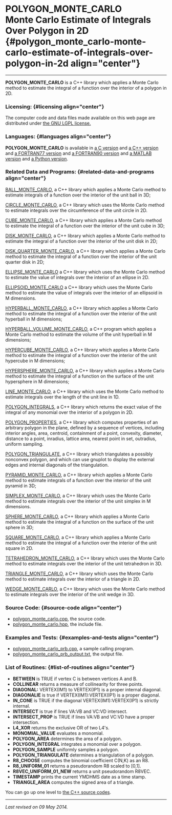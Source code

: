 POLYGON\_MONTE\_CARLO\
Monte Carlo Estimate of Integrals Over Polygon in 2D {#polygon_monte_carlo-monte-carlo-estimate-of-integrals-over-polygon-in-2d align="center"}
====================================================

------------------------------------------------------------------------

**POLYGON\_MONTE\_CARLO** is a C++ library which applies a Monte Carlo
method to estimate the integral of a function over the interior of a
polygon in 2D.

### Licensing: {#licensing align="center"}

The computer code and data files made available on this web page are
distributed under [the GNU LGPL license.](../../txt/gnu_lgpl.txt)

### Languages: {#languages align="center"}

**POLYGON\_MONTE\_CARLO** is available in [a C
version](../../c_src/polygon_monte_carlo/polygon_monte_carlo.md) and
[a C++
version](../../master/polygon_monte_carlo/polygon_monte_carlo.md) and
[a FORTRAN77
version](../../f77_src/polygon_monte_carlo/polygon_monte_carlo.md) and
[a FORTRAN90
version](../../f_src/polygon_monte_carlo/polygon_monte_carlo.md) and
[a MATLAB
version](../../m_src/polygon_monte_carlo/polygon_monte_carlo.md) and
[a Python
version](../../py_src/polygon_monte_carlo/polygon_monte_carlo.md).

### Related Data and Programs: {#related-data-and-programs align="center"}

[BALL\_MONTE\_CARLO](../../master/ball_monte_carlo/ball_monte_carlo.md),
a C++ library which applies a Monte Carlo method to estimate integrals
of a function over the interior of the unit ball in 3D;

[CIRCLE\_MONTE\_CARLO](../../master/circle_monte_carlo/circle_monte_carlo.md),
a C++ library which uses the Monte Carlo method to estimate integrals
over the circumference of the unit circle in 2D.

[CUBE\_MONTE\_CARLO](../../master/cube_monte_carlo/cube_monte_carlo.md),
a C++ library which applies a Monte Carlo method to estimate the
integral of a function over the interior of the unit cube in 3D;

[DISK\_MONTE\_CARLO](../../master/disk_monte_carlo/disk_monte_carlo.md),
a C++ library which applies a Monte Carlo method to estimate the
integral of a function over the interior of the unit disk in 2D;

[DISK\_QUARTER\_MONTE\_CARLO](../../master/disk_quarter_monte_carlo/disk_quarter_monte_carlo.md),
a C++ library which applies a Monte Carlo method to estimate the
integral of a function over the interior of the unit quarter disk in 2D;

[ELLIPSE\_MONTE\_CARLO](../../master/ellipse_monte_carlo/ellipse_monte_carlo.md)
a C++ library which uses the Monte Carlo method to estimate the value of
integrals over the interior of an ellipse in 2D.

[ELLIPSOID\_MONTE\_CARLO](../../master/ellipsoid_monte_carlo/ellipsoid_monte_carlo.md)
a C++ library which uses the Monte Carlo method to estimate the value of
integrals over the interior of an ellipsoid in M dimensions.

[HYPERBALL\_MONTE\_CARLO](../../master/hyperball_monte_carlo/hyperball_monte_carlo.md),
a C++ library which applies a Monte Carlo method to estimate the
integral of a function over the interior of the unit hyperball in M
dimensions;

[HYPERBALL\_VOLUME\_MONTE\_CARLO](../../master/hyperball_volume_monte_carlo/hyperball_volume_monte_carlo.md),
a C++ program which applies a Monte Carlo method to estimate the volume
of the unit hyperball in M dimensions;

[HYPERCUBE\_MONTE\_CARLO](../../master/hypercube_monte_carlo/hypercube_monte_carlo.md),
a C++ library which applies a Monte Carlo method to estimate the
integral of a function over the interior of the unit hypercube in M
dimensions;

[HYPERSPHERE\_MONTE\_CARLO](../../master/hypersphere_monte_carlo/hypersphere_monte_carlo.md),
a C++ library which applies a Monte Carlo method to estimate the
integral of a function on the surface of the unit hypersphere in M
dimensions;

[LINE\_MONTE\_CARLO](../../master/line_monte_carlo/line_monte_carlo.md),
a C++ library which uses the Monte Carlo method to estimate integrals
over the length of the unit line in 1D.

[POLYGON\_INTEGRALS](../../master/polygon_integrals/polygon_integrals.md),
a C++ library which returns the exact value of the integral of any
monomial over the interior of a polygon in 2D.

[POLYGON\_PROPERTIES](../../master/polygon_properties/polygon_properties.md),
a C++ library which computes properties of an arbitrary polygon in the
plane, defined by a sequence of vertices, including interior angles,
area, centroid, containment of a point, convexity, diameter, distance to
a point, inradius, lattice area, nearest point in set, outradius,
uniform sampling.

[POLYGON\_TRIANGULATE](../../master/polygon_triangulate/polygon_triangulate.md),
a C++ library which triangulates a possibly nonconvex polygon, and which
can use gnuplot to display the external edges and internal diagonals of
the triangulation.

[PYRAMID\_MONTE\_CARLO](../../master/pyramid_monte_carlo/pyramid_monte_carlo.md),
a C++ library which applies a Monte Carlo method to estimate integrals
of a function over the interior of the unit pyramid in 3D;

[SIMPLEX\_MONTE\_CARLO](../../master/simplex_monte_carlo/simplex_monte_carlo.md),
a C++ library which uses the Monte Carlo method to estimate integrals
over the interior of the unit simplex in M dimensions.

[SPHERE\_MONTE\_CARLO](../../master/sphere_monte_carlo/sphere_monte_carlo.md),
a C++ library which applies a Monte Carlo method to estimate the
integral of a function on the surface of the unit sphere in 3D;

[SQUARE\_MONTE\_CARLO](../../master/square_monte_carlo/square_monte_carlo.md),
a C++ library which applies a Monte Carlo method to estimate the
integral of a function over the interior of the unit square in 2D.

[TETRAHEDRON\_MONTE\_CARLO](../../master/tetrahedron_monte_carlo/tetrahedron_monte_carlo.md),
a C++ library which uses the Monte Carlo method to estimate integrals
over the interior of the unit tetrahedron in 3D.

[TRIANGLE\_MONTE\_CARLO](../../master/triangle_monte_carlo/triangle_monte_carlo.md),
a C++ library which uses the Monte Carlo method to estimate integrals
over the interior of a triangle in 2D.

[WEDGE\_MONTE\_CARLO](../../master/wedge_monte_carlo/wedge_monte_carlo.md),
a C++ library which uses the Monte Carlo method to estimate integrals
over the interior of the unit wedge in 3D.

### Source Code: {#source-code align="center"}

-   [polygon\_monte\_carlo.cpp](polygon_monte_carlo.cpp), the source
    code.
-   [polygon\_monte\_carlo.hpp](polygon_monte_carlo.hpp), the include
    file.

### Examples and Tests: {#examples-and-tests align="center"}

-   [polygon\_monte\_carlo\_prb.cpp](polygon_monte_carlo_prb.cpp), a
    sample calling program.
-   [polygon\_monte\_carlo\_prb\_output.txt](polygon_monte_carlo_prb_output.txt),
    the output file.

### List of Routines: {#list-of-routines align="center"}

-   **BETWEEN** is TRUE if vertex C is between vertices A and B.
-   **COLLINEAR** returns a measure of collinearity for three points.
-   **DIAGONAL:** VERTEX(IM1) to VERTEX(IP1) is a proper internal
    diagonal.
-   **DIAGONALIE** is true if VERTEX(IM1):VERTEX(IP1) is a proper
    diagonal.
-   **IN\_CONE** is TRUE if the diagonal VERTEX(IM1):VERTEX(IP1) is
    strictly internal.
-   **INTERSECT** is true if lines VA:VB and VC:VD intersect.
-   **INTERSECT\_PROP** is TRUE if lines VA:VB and VC:VD have a proper
    intersection.
-   **L4\_XOR** returns the exclusive OR of two L4's.
-   **MONOMIAL\_VALUE** evaluates a monomial.
-   **POLYGON\_AREA** determines the area of a polygon.
-   **POLYGON\_INTEGRAL** integrates a monomial over a polygon.
-   **POLYGON\_SAMPLE** uniformly samples a polygon.
-   **POLYGON\_TRIANGULATE** determines a triangulation of a polygon.
-   **R8\_CHOOSE** computes the binomial coefficient C(N,K) as an R8.
-   **R8\_UNIFORM\_01** returns a pseudorandom R8 scaled to \[0,1\].
-   **R8VEC\_UNIFORM\_01\_NEW** returns a unit pseudorandom R8VEC.
-   **TIMESTAMP** prints the current YMDHMS date as a time stamp.
-   **TRIANGLE\_AREA** computes the signed area of a triangle.

You can go up one level to [the C++ source codes](../cpp_src.md).

------------------------------------------------------------------------

*Last revised on 09 May 2014.*
